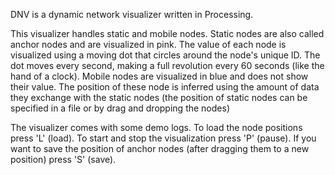 DNV is a dynamic network visualizer written in Processing. 

This visualizer handles static and mobile nodes. Static nodes are also called anchor nodes and are visualized in pink. The value of each node is visualized using a moving dot that circles around the node's unique ID. The dot moves every second, making a full revolution every 60 seconds (like the hand of a clock).
Mobile nodes are visualized in blue and does not show their value. The position of these node is inferred using the amount of data they exchange with the static nodes (the position of static nodes can be specified in a file or by drag and dropping the nodes)

The visualizer comes with some demo logs. To load the node positions press 'L' (load). To start and stop the visualization press 'P' (pause). If you want to save the position of anchor nodes (after dragging them to a new position) press 'S' (save).
